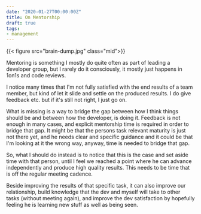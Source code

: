 ```yaml
---
date: "2020-01-27T00:00:00Z"
title: On Mentorship
draft: true
tags:
- management
---
```


{{< figure src="brain-dump.jpg" class="mid">}}

Mentoring is something I mostly do quite often as part of leading a developer group, but I rarely do it consciously, it mostly just happens in 1on1s and code reviews.

I notice many times that I'm not fully satisfied with the end results of a team member, but kind of let it slide and settle on the produced results. I do give feedback etc. but if it's still not right, I just go on.

What is missing is a way to bridge the gap between how I think things should be and between how the developer, is doing it. Feedback is not enough in many cases, and explicit mentorship time is required in order to bridge that gap. It might be that the persons task relevant maturity is just not there yet, and he needs clear and specific guidance and it could be that I'm looking at it the wrong way, anyway, time is needed to bridge that gap.

So, what I should do instead is to notice that this is the case and set aside time with that person, until I feel we reached a point where he can advance independently and produce high quality results. This needs to be time that is off the regular meeting cadence.

Beside improving the results of that specific task, it can also improve our relationship, build knowledge that the dev and myself will take to other tasks (without meeting again), and improve the dev satisfaction by hopefully feeling he is learning new stuff as well as being seen.
